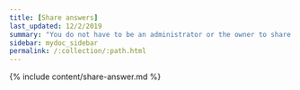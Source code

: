 ```yaml
---
title: [Share answers]
last_updated: 12/2/2019
summary: "You do not have to be an administrator or the owner to share saved answers. Any user can share them, based on the access levels the user has."
sidebar: mydoc_sidebar
permalink: /:collection/:path.html
---
```


{% include content/share-answer.md %}
